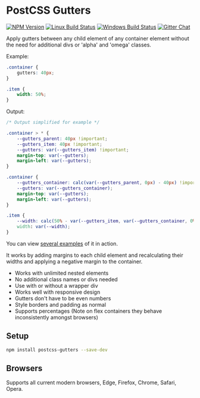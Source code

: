 # PostCSS Gutters

[![NPM Version][npm-img]][npm-url]
[![Linux Build Status][cli-img]][cli-url]
[![Windows Build Status][win-img]][win-url]
[![Gitter Chat][git-img]][git-url]


Apply gutters between any child element of any container element without the need for additional divs or 'alpha' and 'omega' classes.

Example:

```css
.container {
    gutters: 40px;
}

.item {
    width: 50%;
}

```

Output:

```css
/* Output simplified for example */

.container > * {
    --gutters_parent: 40px !important;
    --gutters_item: 40px !important;
    --gutters: var(--gutters_item) !important;
    margin-top: var(--gutters);
    margin-left: var(--gutters);
}

.container {
    --gutters_container: calc(var(--gutters_parent, 0px) - 40px) !important;
    --gutters: var(--gutters_container);
    margin-top: var(--gutters);
    margin-left: var(--gutters);
}

.item {
    --width: calc(50% - var(--gutters_item, var(--gutters_container, 0%))) !important
    width: var(--width);
}
```

You can view [several examples](https://mindthetic.github.io/postcss-gutters/) of it in action.

It works by adding margins to each child element and recalculating their widths and applying a negative margin to the container.

- Works with unlimited nested elements
- No additional class names or divs needed
- Use with or without a wrapper div
- Works well with responsive design
- Gutters don't have to be even numbers
- Style borders and padding as normal
- Supports percentages (Note on flex containers they behave inconsistently amongst browsers)

## Setup

```bash
npm install postcss-gutters --save-dev
```

## Browsers

Supports all current modern browsers, Edge, Firefox, Chrome, Safari, Opera.


[npm-url]: https://www.npmjs.com/package/postcss-gutters
[npm-img]: https://img.shields.io/npm/v/postcss-gutters.svg
[cli-url]: https://travis-ci.org/mindthetic/postcss-gutters
[cli-img]: https://img.shields.io/travis/mindthetic/postcss-gutters.svg
[win-url]: https://ci.appveyor.com/project/mindthetic/postcss-gutters
[win-img]: https://img.shields.io/appveyor/ci/mindthetic/postcss-gutters.svg
[git-url]: https://gitter.im/postcss/postcss
[git-img]: https://img.shields.io/badge/chat-gitter-blue.svg

[PostCSS]: https://github.com/postcss/postcss
